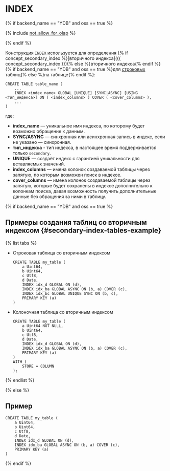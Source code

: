 # INDEX

{% if backend_name == "YDB" and oss == true %}

{% include [not_allow_for_olap](../../../../_includes/not_allow_for_olap_note.md) %}

{% endif %}

Конструкция `INDEX` используется для определения {% if concept_secondary_index %}[вторичного индекса]({{ concept_secondary_index }}){% else %}вторичного индекса{% endif %} {% if backend_name == "YDB" and oss == true %}для [строковых](../../../../concepts/datamodel/table.md#row-oriented-tables) таблиц{% else %}на таблице{% endif %}:

```yql
CREATE TABLE table_name (
    ...
    INDEX <index_name> GLOBAL [UNIQUE] [SYNC|ASYNC] [USING <тип_индекса>] ON ( <index_columns> ) COVER ( <cover_columns> ),
    ...
)
```

где:

* **index_name** — уникальное имя индекса, по которому будет возможно обращение к данным.
* **SYNC/ASYNC** — синхронная или асинхронная запись в индекс, если не указано — синхронная.
* **тип_индекса** - тип индекса, в настоящее время поддерживается только `secondary`.
* **UNIQUE** — создаёт индекс с гарантией уникальности для вставляемых значений.
* **index_columns** — имена колонок создаваемой таблицы через запятую, по которым возможен поиск в индексе.
* **cover_columns** — имена колонок создаваемой таблицы через запятую, которые будет сохранены в индексе дополнительно к колонкам поиска, давая возможность получить дополнительные данные без обращения за ними в таблицу.

{% if backend_name == "YDB" and oss == true %}

## Примеры создания таблиц со вторичным индексом {#secondary-index-tables-example}

{% list tabs %}

- Строковая таблица cо вторичным индексом

  ```yql
  CREATE TABLE my_table (
      a Uint64,
      b Uint64,
      c Utf8,
      d Date,
      INDEX idx_d GLOBAL ON (d),
      INDEX idx_ba GLOBAL ASYNC ON (b, a) COVER (c),
      INDEX idx_bc GLOBAL UNIQUE SYNC ON (b, c),
      PRIMARY KEY (a)
  )
  ```

- Колоночная таблица cо вторичным индексом

  ```yql
  CREATE TABLE my_table (
      a Uint64 NOT NULL,
      b Uint64,
      c Utf8,
      d Date,
      INDEX idx_d GLOBAL ON (d),
      INDEX idx_ba GLOBAL ASYNC ON (b, a) COVER (c),
      PRIMARY KEY (a)
  )
  WITH (
      STORE = COLUMN
  );
  ```

{% endlist %}

{% else %}

## Пример

```yql
CREATE TABLE my_table (
    a Uint64,
    b Uint64,
    c Utf8,
    d Date,
    INDEX idx_d GLOBAL ON (d),
    INDEX idx_ba GLOBAL ASYNC ON (b, a) COVER (c),
    PRIMARY KEY (a)
)
```

{% endif %}
